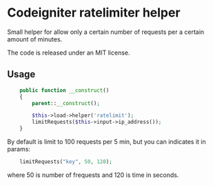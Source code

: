Codeigniter ratelimiter helper
===============

Small helper for allow only a certain number of requests per a certain amount of minutes.

The code is released under an MIT license.

Usage
-----

```php
    public function __construct()
    {
        parent::__construct();

        $this->load->helper('ratelimit');
        limitRequests($this->input->ip_address());
    }
```

By default is limit to 100 requests per 5 min, but you can indicates it in params:

```php
    limitRequests("key", 50, 120);
```

where 50 is number of frequests and 120 is time in seconds.